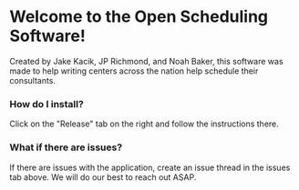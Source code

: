 # Welcome to the Open Scheduling Software!
Created by Jake Kacik, JP Richmond, and Noah Baker, this software was made to help writing centers across the nation help schedule their consultants.

### How do I install?
Click on the "Release" tab on the right and follow the instructions there.

### What if there are issues?
If there are issues with the application, create an issue thread in the issues tab above. We will do our best to reach out ASAP.
